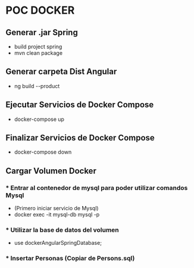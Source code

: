# POC DOCKER

## Generar .jar Spring
* build project spring
* mvn clean package

## Generar carpeta Dist Angular
* ng build --product

## Ejecutar Servicios de Docker Compose
* docker-compose up

## Finalizar Servicios de Docker Compose
* docker-compose down

## Cargar Volumen Docker
### * Entrar al contenedor de mysql para poder utilizar comandos Mysql
* (Primero iniciar servicio de Mysql)
* docker exec -it mysql-db mysql -p
### * Utilizar la base de datos del volumen
* use dockerAngularSpringDatabase;
### * Insertar Personas (Copiar de Persons.sql)
